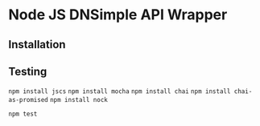 # Node JS DNSimple API Wrapper

## Installation

## Testing

`npm install jscs`
`npm install mocha`
`npm install chai`
`npm install chai-as-promised`
`npm install nock`

`npm test`
